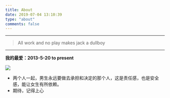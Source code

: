 ```yaml
---
title: About
date: 2019-07-04 13:10:39
type: "about"
comments: false
---
```


---

> All work and no play makes jack a dullboy

---

**我的最爱：2013-5-20  to  present**

![](https://cdn.jsdelivr.net/gh/junonin/CloudPic/bg2.jpg)

- 两个人一起，男生永远要做去承担和决定的那个人，这是责任感，也是安全感，能让女生有所依赖。
- 期待，记得上心
